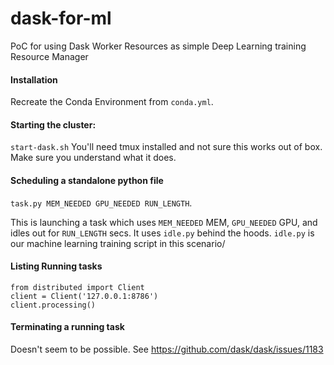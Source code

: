 # dask-for-ml
PoC for using Dask Worker Resources as simple Deep Learning training Resource Manager

#### Installation
Recreate the Conda Environment from `conda.yml`.

#### Starting the cluster:
`start-dask.sh` 
You'll need tmux installed and not sure this works out of box. Make sure you understand what it does.

#### Scheduling a standalone python file
`task.py MEM_NEEDED GPU_NEEDED RUN_LENGTH`.

This is launching a task which uses `MEM_NEEDED` MEM, `GPU_NEEDED` GPU, and idles out for `RUN_LENGTH` secs. It uses `idle.py` behind the hoods. `idle.py` is our machine learning training script in this scenario/

#### Listing Running tasks
```
from distributed import Client
client = Client('127.0.0.1:8786')
client.processing()
```
#### Terminating a running task
Doesn't seem to be possible.
See https://github.com/dask/dask/issues/1183

